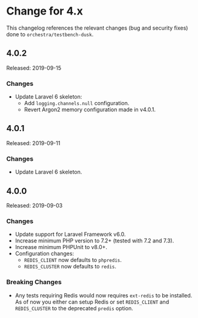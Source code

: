 # Change for 4.x

This changelog references the relevant changes (bug and security fixes) done to `orchestra/testbench-dusk`.

## 4.0.2

Released: 2019-09-15

### Changes

* Update Laravel 6 skeleton:
    - Add `logging.channels.null` configuration.
    - Revert Argon2 memory configuration made in v4.0.1.

## 4.0.1

Released: 2019-09-11

### Changes

* Update Laravel 6 skeleton.

## 4.0.0

Released: 2019-09-03

### Changes

* Update support for Laravel Framework v6.0.
* Increase minimum PHP version to 7.2+ (tested with 7.2 and 7.3).
* Increase minimum PHPUnit to v8.0+.
* Configuration changes:
    - `REDIS_CLIENT` now defaults to `phpredis`.
    - `REDIS_CLUSTER` now defaults to `redis`.

### Breaking Changes

* Any tests requiring Redis would now requires `ext-redis` to be installed. As of now you either can setup Redis or set `REDIS_CLIENT` and `REDIS_CLUSTER` to the deprecated `predis` option.

